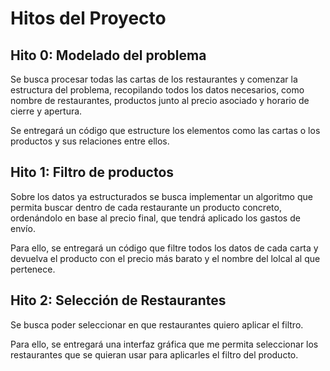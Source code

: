# Hitos del Proyecto

## Hito 0: Modelado del problema
Se busca procesar todas las cartas de los restaurantes y comenzar la estructura del problema, recopilando todos los datos necesarios, como nombre de restaurantes, productos junto al precio asociado y horario de cierre y apertura.

Se entregará un código que estructure los elementos como las cartas o los productos y sus relaciones entre ellos.

## Hito 1: Filtro de productos
Sobre los datos ya estructurados se busca implementar un algoritmo que permita buscar dentro de cada restaurante un producto concreto, ordenándolo en base al precio final, que tendrá aplicado los gastos de envío.

Para ello, se entregará un código que filtre todos los datos de cada carta y devuelva el producto con el precio más barato y el nombre del lolcal al que pertenece.

## Hito 2: Selección de Restaurantes
Se busca poder seleccionar en que restaurantes quiero aplicar el filtro.

Para ello, se entregará una interfaz gráfica que me permita seleccionar los restaurantes que se quieran usar para aplicarles el filtro del producto.